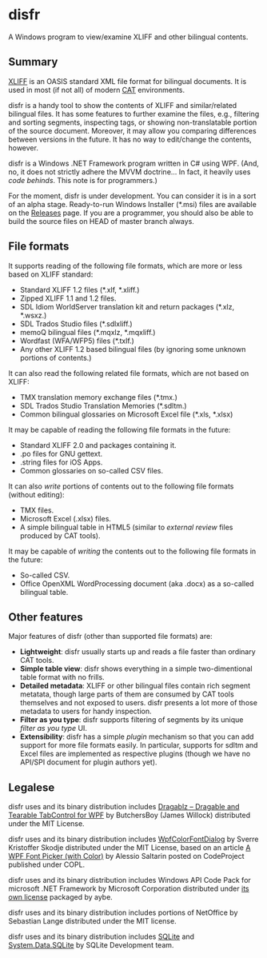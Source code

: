 disfr
=====
A Windows program to view/examine XLIFF and other bilingual contents.

## Summary

[XLIFF](http://docs.oasis-open.org/xliff/xliff-core/xliff-core.html) is an OASIS standard XML file format for bilingual documents.
It is used in most (if not all) of modern [CAT](https://en.wikipedia.org/wiki/Computer-assisted_translation) environments.

disfr is a handy tool to show the contents of XLIFF and similar/related bilingual files.
It has some features to further examine the files,
e.g., filtering and sorting segments, inspecting tags, 
or showing non-translatable portion of the source document.
Moreover, it may allow you comparing differences between versions in the future.
It has no way to edit/change the contents, however.

disfr is a Windows .NET Framework program written in C# using WPF.
(And, no, it does not strictly adhere the MVVM doctrine...  In fact, it heavily uses _code behinds_.  This note is for programmers.) 

For the moment, disfr is under development.
You can consider it is in a sort of an alpha stage.
Ready-to-run Windows Installer (*.msi) files are available on the [Releases](https://github.com/AlissaSabre/disfr/releases) page.
If you are a programmer, you should also be able to build the source files on HEAD of master branch always.

## File formats

It supports reading of the following file formats, which are more or less based on XLIFF standard:
* Standard XLIFF 1.2 files (*.xlf, *.xliff.)
* Zipped XLIFF 1.1 and 1.2 files.
* SDL Idiom WorldServer translation kit and return packages (*.xlz, *.wsxz.)
* SDL Trados Studio files (*.sdlxliff.)
* memoQ bilingual files (*.mqxlz, *.mqxliff.)
* Wordfast (WFA/WFP5) files (*.txlf.)
* Any other XLIFF 1.2 based bilingual files (by ignoring some unknown portions of contents.)

It can also read the following related file formats, which are not based on XLIFF:
* TMX translation memory exchange files (*.tmx.)
* SDL Trados Studio Translation Memories (*.sdltm.)
* Common bilingual glossaries on Microsoft Excel file (*.xls, *.xlsx)

It may be capable of reading the following file formats in the future:
* Standard XLIFF 2.0 and packages containing it.
* .po files for GNU gettext.
* .string files for iOS Apps.
* Common glossaries on so-called CSV files.

It can also _write_ portions of contents out to the following file formats (without editing):
* TMX files.
* Microsoft Excel (.xlsx) files.
* A simple bilingual table in HTML5 (similar to _external review_ files produced by CAT tools).

It may be capable of _writing_ the contents out to the following file formats in the future:
* So-called CSV.
* Office OpenXML WordProcessing document (aka .docx) as a so-called bilingual table.

## Other features

Major features of disfr (other than supported file formats) are:
* **Lightweight**: disfr usually starts up and reads a file faster than ordinary CAT tools.
* **Simple table view**: disfr shows everything in a simple two-dimentional table format with no frills.
* **Detailed metadata**: XLIFF or other bilingual files contain rich segment metatata, though large parts of them are consumed by CAT tools themselves and not exposed to users.  disfr presents a lot more of those metadata to users for handy inspection.
* **Filter as you type**: disfr supports filtering of segments by its unique _filter as you type_ UI.
* **Extensibility**: disfr has a simple _plugin_ mechanism so that you can add support for more file formats easily.  In particular, supports for sdltm and Excel files are implemented as respective plugins (though we have no API/SPI document for plugin authors yet).

## Legalese

disfr uses and its binary distribution includes [Dragablz – Dragable and Tearable TabControl for WPF](https://dragablz.net/) by ButchersBoy (James Willock) distributed under the MIT License.

disfr uses and its binary distribution includes [WpfColorFontDialog](https://www.nuget.org/packages/WpfColorFontDialog/) by Sverre Kristoffer Skodje distributed under the MIT License, based on an article [A WPF Font Picker (with Color)](https://www.codeproject.com/Articles/368070/A-WPF-Font-Picker-with-Color) by Alessio Saltarin posted on CodeProject published under COPL.

disfr uses and its binary distribution includes Windows API Code Pack for microsoft .NET Framework by Microsoft Corporation distributed under [its own license](https://github.com/aybe/Windows-API-Code-Pack-1.1/blob/master/LICENCE) packaged by aybe.

disfr uses and its binary distribution includes portions of NetOffice by Sebastian Lange distributed under the MIT license.

disfr uses and its binary distribution includes [SQLite](https://www.sqlite.org) and [System.Data.SQLite](https://system.data.sqlite.org) by SQLite Development team.
